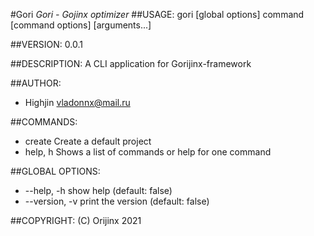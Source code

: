 #Gori
_Gori - Gojinx optimizer_
##USAGE:
gori [global options] command [command options] [arguments...]

##VERSION:
0.0.1

##DESCRIPTION:
A CLI application for Gorijinx-framework

##AUTHOR:
- Highjin <vladonnx@mail.ru>

##COMMANDS:
- create   Create a default project
- help, h  Shows a list of commands or help for one command

##GLOBAL OPTIONS:
- --help, -h     show help (default: false)
- --version, -v  print the version (default: false)

##COPYRIGHT:
(C) Orijinx 2021
